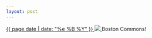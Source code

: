 ```yaml
---
layout: post
---
```


<p>
  <a href="/467">
    <time>{{ page.date | date: "%e %B %Y" }}</time>
    <img src="https://s3.amazonaws.com/life.aaronjgreenberg.com/467.jpg">
  </a>
  Boston Commons!
</p>
